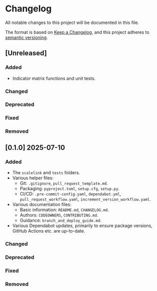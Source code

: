 # Changelog

All notable changes to this project will be documented in this file.

The format is based on [Keep a Changelog](https://keepachangelog.com/en/1.0.0/),
and this project adheres to [semantic versioning](https://semver.org/spec/v2.0.0.html).

## [Unreleased]

### Added

- Indicator matrix functions and unit tests.

### Changed

### Deprecated

### Fixed

### Removed

## [0.1.0] 2025-07-10

### Added

- The `scalelink` and `tests` folders.
- Various helper files:
  - Git: `.gitignore`, `pull_request_template.md`.
  - Packaging: `pyproject.toml`, `setup.cfg`, `setup.py`.
  - CI/CD: `.pre-commit-config.yaml`, `dependabot.yml`, `pull_request_workflow.yaml`,
    `increment_version_workflow.yaml`.
- Various documentation files:
  - Basic information: `README.md`, `CHANGELOG.md`.
  - Authors: `CODEOWNERS`, `CONTRIBUTING.md`.
  - Guidance: `branch_and_deploy_guide.md`.
- Various Dependabot updates, primarily to ensure package versions, GitHub Actions etc.
  are up-to-date.

### Changed

### Deprecated

### Fixed

### Removed
